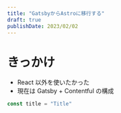 ```yaml
---
title: "GatsbyからAstroに移行する"
draft: true
publishDate: 2023/02/02
---
```


# きっかけ

- React 以外を使いたかった
- 現在は Gatsby + Contentful の構成

```typescript
const title = "Title"
```